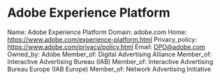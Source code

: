 
# Adobe Experience Platform

Name: Adobe Experience Platform
Domain: adobe.com
Home: https://www.adobe.com/experience-platform.html
Privacy_policy: https://www.adobe.com/privacy/policy.html
Email: DPO@adobe.com
Owned_by: Adobe
Member_of: Digital Advertising Alliance
Member_of: Interactive Advertising Bureau (IAB)
Member_of: Interactive Advertising Bureau Europe (IAB Europe)
Member_of: Network Advertising Initiative
